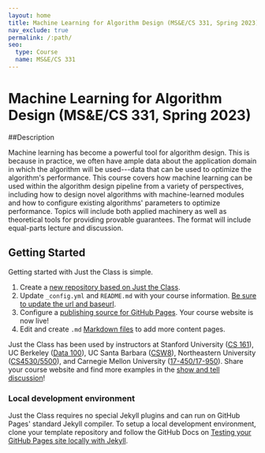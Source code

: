 ```yaml
---
layout: home
title: Machine Learning for Algorithm Design (MS&E/CS 331, Spring 2023)
nav_exclude: true
permalink: /:path/
seo:
  type: Course
  name: MS&E/CS 331
---
```


# Machine Learning for Algorithm Design (MS&E/CS 331, Spring 2023)

##Description

Machine learning has become a powerful tool for algorithm design. This is because in practice, we often have ample data about the application domain in which the algorithm will be used---data that can be used to optimize the algorithm's performance. This course covers how machine learning can be used within the algorithm design pipeline from a variety of perspectives, including how to design novel algorithms with machine-learned modules and how to configure existing algorithms' parameters to optimize performance. Topics will include both applied machinery as well as theoretical tools for providing provable guarantees. The format will include equal-parts lecture and discussion.

## Getting Started

Getting started with Just the Class is simple.

1. Create a [new repository based on Just the Class](https://github.com/kevinlin1/just-the-class/generate).
1. Update `_config.yml` and `README.md` with your course information. [Be sure to update the url and baseurl](https://mademistakes.com/mastering-jekyll/site-url-baseurl/).
1. Configure a [publishing source for GitHub Pages](https://help.github.com/en/articles/configuring-a-publishing-source-for-github-pages). Your course website is now live!
1. Edit and create `.md` [Markdown files](https://guides.github.com/features/mastering-markdown/) to add more content pages.

Just the Class has been used by instructors at Stanford University ([CS 161](https://stanford-cs161.github.io/winter2021/)), UC Berkeley ([Data 100](https://ds100.org/fa21/)), UC Santa Barbara ([CSW8](https://ucsb-csw8.github.io/s22/)), Northeastern University ([CS4530/5500](https://neu-se.github.io/CS4530-CS5500-Spring-2021/)), and Carnegie Mellon University ([17-450/17-950](https://cmu-crafting-software.github.io/)). Share your course website and find more examples in the [show and tell discussion](https://github.com/kevinlin1/just-the-class/discussions/categories/show-and-tell)!

### Local development environment

Just the Class requires no special Jekyll plugins and can run on GitHub Pages' standard Jekyll compiler. To setup a local development environment, clone your template repository and follow the GitHub Docs on [Testing your GitHub Pages site locally with Jekyll](https://docs.github.com/en/pages/setting-up-a-github-pages-site-with-jekyll/testing-your-github-pages-site-locally-with-jekyll).
